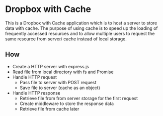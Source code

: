 # Dropbox with Cache

This is a Dropbox with Cache application which is to host a server to store data with cache. The purpose of using cache is to speed up the loading of frequently accessed resources and to allow multiple users to request the same resource from server/ cache instead of local storage.

## How
* Create a HTTP server with express.js
* Read file from local directory with fs and Promise
* Handle HTTP request  
    * Pass file to server with POST request
    * Save file to server (cache as an object)
* Handle HTTP response
    * Retrieve file from from server storage for the first request
    * Create middleware to store the response data
    * Retrieve file from cache later



